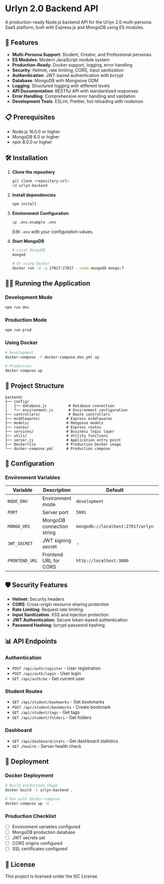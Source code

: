 # Urlyn 2.0 Backend API

A production-ready Node.js backend API for the Urlyn 2.0 multi-persona SaaS platform, built with Express.js and MongoDB using ES modules.

## 🚀 Features

- **Multi-Persona Support**: Student, Creator, and Professional personas
- **ES Modules**: Modern JavaScript module system
- **Production-Ready**: Docker support, logging, error handling
- **Security**: Helmet, rate limiting, CORS, input sanitization
- **Authentication**: JWT-based authentication with bcrypt
- **Database**: MongoDB with Mongoose ODM
- **Logging**: Structured logging with different levels
- **API Documentation**: RESTful API with standardized responses
- **Error Handling**: Comprehensive error handling and validation
- **Development Tools**: ESLint, Prettier, hot reloading with nodemon

## 📋 Prerequisites

- Node.js 16.0.0 or higher
- MongoDB 6.0 or higher
- npm 8.0.0 or higher

## 🛠️ Installation

1. **Clone the repository**
   ```bash
   git clone <repository-url>
   cd urlyn-backend
   ```

2. **Install dependencies**
   ```bash
   npm install
   ```

3. **Environment Configuration**
   ```bash
   cp .env.example .env
   ```
   Edit `.env` with your configuration values.

4. **Start MongoDB**
   ```bash
   # Local MongoDB
   mongod
   
   # Or using Docker
   docker run -d -p 27017:27017 --name mongodb mongo:7
   ```

## 🏃‍♂️ Running the Application

### Development Mode
```bash
npm run dev
```

### Production Mode
```bash
npm run prod
```

### Using Docker
```bash
# Development
docker-compose -f docker-compose.dev.yml up

# Production
docker-compose up
```

## 📁 Project Structure

```
backend/
├── config/
│   ├── database.js          # Database connection
│   └── environment.js       # Environment configuration
├── controllers/             # Route controllers
├── middlewares/            # Express middlewares
├── models/                 # Mongoose models
├── routes/                 # Express routes
├── services/               # Business logic layer
├── utils/                  # Utility functions
├── server.js               # Application entry point
├── Dockerfile              # Production Docker image
└── docker-compose.yml      # Production compose
```

## 🔧 Configuration

### Environment Variables

| Variable | Description | Default | Required |
|----------|-------------|---------|----------|
| `NODE_ENV` | Environment mode | `development` | No |
| `PORT` | Server port | `5001` | No |
| `MONGO_URI` | MongoDB connection string | `mongodb://localhost:27017/urlyn` | No |
| `JWT_SECRET` | JWT signing secret | - | Yes (Production) |
| `FRONTEND_URL` | Frontend URL for CORS | `http://localhost:3000` | No |

## 🛡️ Security Features

- **Helmet**: Security headers
- **CORS**: Cross-origin resource sharing protection
- **Rate Limiting**: Request rate limiting
- **Input Sanitization**: XSS and injection protection
- **JWT Authentication**: Secure token-based authentication
- **Password Hashing**: bcrypt password hashing

## 📊 API Endpoints

### Authentication
- `POST /api/auth/register` - User registration
- `POST /api/auth/login` - User login
- `GET /api/auth/me` - Get current user

### Student Routes
- `GET /api/student/bookmarks` - Get bookmarks
- `POST /api/student/bookmarks` - Create bookmark
- `GET /api/student/tags` - Get tags
- `GET /api/student/folders` - Get folders

### Dashboard
- `GET /api/dashboard/stats` - Get dashboard statistics
- `GET /health` - Server health check

## 🚀 Deployment

### Docker Deployment
```bash
# Build production image
docker build -t urlyn-backend .

# Run with docker-compose
docker-compose up -d
```

### Production Checklist
- [ ] Environment variables configured
- [ ] MongoDB production database
- [ ] JWT secrets set
- [ ] CORS origins configured
- [ ] SSL certificates configured

## 📄 License

This project is licensed under the ISC License.
